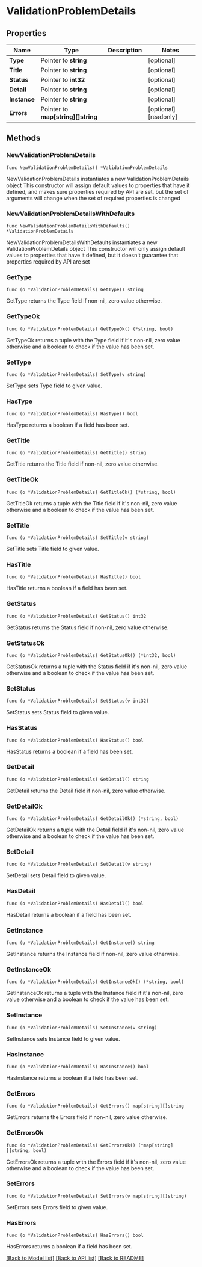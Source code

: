 # ValidationProblemDetails

## Properties

Name | Type | Description | Notes
------------ | ------------- | ------------- | -------------
**Type** | Pointer to **string** |  | [optional] 
**Title** | Pointer to **string** |  | [optional] 
**Status** | Pointer to **int32** |  | [optional] 
**Detail** | Pointer to **string** |  | [optional] 
**Instance** | Pointer to **string** |  | [optional] 
**Errors** | Pointer to **map[string][]string** |  | [optional] [readonly] 

## Methods

### NewValidationProblemDetails

`func NewValidationProblemDetails() *ValidationProblemDetails`

NewValidationProblemDetails instantiates a new ValidationProblemDetails object
This constructor will assign default values to properties that have it defined,
and makes sure properties required by API are set, but the set of arguments
will change when the set of required properties is changed

### NewValidationProblemDetailsWithDefaults

`func NewValidationProblemDetailsWithDefaults() *ValidationProblemDetails`

NewValidationProblemDetailsWithDefaults instantiates a new ValidationProblemDetails object
This constructor will only assign default values to properties that have it defined,
but it doesn't guarantee that properties required by API are set

### GetType

`func (o *ValidationProblemDetails) GetType() string`

GetType returns the Type field if non-nil, zero value otherwise.

### GetTypeOk

`func (o *ValidationProblemDetails) GetTypeOk() (*string, bool)`

GetTypeOk returns a tuple with the Type field if it's non-nil, zero value otherwise
and a boolean to check if the value has been set.

### SetType

`func (o *ValidationProblemDetails) SetType(v string)`

SetType sets Type field to given value.

### HasType

`func (o *ValidationProblemDetails) HasType() bool`

HasType returns a boolean if a field has been set.

### GetTitle

`func (o *ValidationProblemDetails) GetTitle() string`

GetTitle returns the Title field if non-nil, zero value otherwise.

### GetTitleOk

`func (o *ValidationProblemDetails) GetTitleOk() (*string, bool)`

GetTitleOk returns a tuple with the Title field if it's non-nil, zero value otherwise
and a boolean to check if the value has been set.

### SetTitle

`func (o *ValidationProblemDetails) SetTitle(v string)`

SetTitle sets Title field to given value.

### HasTitle

`func (o *ValidationProblemDetails) HasTitle() bool`

HasTitle returns a boolean if a field has been set.

### GetStatus

`func (o *ValidationProblemDetails) GetStatus() int32`

GetStatus returns the Status field if non-nil, zero value otherwise.

### GetStatusOk

`func (o *ValidationProblemDetails) GetStatusOk() (*int32, bool)`

GetStatusOk returns a tuple with the Status field if it's non-nil, zero value otherwise
and a boolean to check if the value has been set.

### SetStatus

`func (o *ValidationProblemDetails) SetStatus(v int32)`

SetStatus sets Status field to given value.

### HasStatus

`func (o *ValidationProblemDetails) HasStatus() bool`

HasStatus returns a boolean if a field has been set.

### GetDetail

`func (o *ValidationProblemDetails) GetDetail() string`

GetDetail returns the Detail field if non-nil, zero value otherwise.

### GetDetailOk

`func (o *ValidationProblemDetails) GetDetailOk() (*string, bool)`

GetDetailOk returns a tuple with the Detail field if it's non-nil, zero value otherwise
and a boolean to check if the value has been set.

### SetDetail

`func (o *ValidationProblemDetails) SetDetail(v string)`

SetDetail sets Detail field to given value.

### HasDetail

`func (o *ValidationProblemDetails) HasDetail() bool`

HasDetail returns a boolean if a field has been set.

### GetInstance

`func (o *ValidationProblemDetails) GetInstance() string`

GetInstance returns the Instance field if non-nil, zero value otherwise.

### GetInstanceOk

`func (o *ValidationProblemDetails) GetInstanceOk() (*string, bool)`

GetInstanceOk returns a tuple with the Instance field if it's non-nil, zero value otherwise
and a boolean to check if the value has been set.

### SetInstance

`func (o *ValidationProblemDetails) SetInstance(v string)`

SetInstance sets Instance field to given value.

### HasInstance

`func (o *ValidationProblemDetails) HasInstance() bool`

HasInstance returns a boolean if a field has been set.

### GetErrors

`func (o *ValidationProblemDetails) GetErrors() map[string][]string`

GetErrors returns the Errors field if non-nil, zero value otherwise.

### GetErrorsOk

`func (o *ValidationProblemDetails) GetErrorsOk() (*map[string][]string, bool)`

GetErrorsOk returns a tuple with the Errors field if it's non-nil, zero value otherwise
and a boolean to check if the value has been set.

### SetErrors

`func (o *ValidationProblemDetails) SetErrors(v map[string][]string)`

SetErrors sets Errors field to given value.

### HasErrors

`func (o *ValidationProblemDetails) HasErrors() bool`

HasErrors returns a boolean if a field has been set.


[[Back to Model list]](../README.md#documentation-for-models) [[Back to API list]](../README.md#documentation-for-api-endpoints) [[Back to README]](../README.md)


